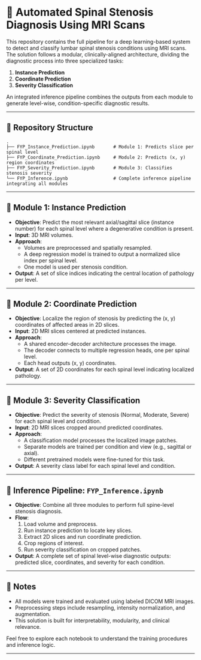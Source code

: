 # 🧠 Automated Spinal Stenosis Diagnosis Using MRI Scans

This repository contains the full pipeline for a deep learning-based system to detect and classify lumbar spinal stenosis conditions using MRI scans. The solution follows a modular, clinically-aligned architecture, dividing the diagnostic process into three specialized tasks:

1. **Instance Prediction**
2. **Coordinate Prediction**
3. **Severity Classification**

An integrated inference pipeline combines the outputs from each module to generate level-wise, condition-specific diagnostic results.

---

## 📁 Repository Structure

```
.
├── FYP_Instance_Prediction.ipynb       # Module 1: Predicts slice per spinal level
├── FYP_Coordinate_Prediction.ipynb     # Module 2: Predicts (x, y) region coordinates
├── FYP_Severity_Prediction.ipynb       # Module 3: Classifies stenosis severity
└── FYP_Inference.ipynb                 # Complete inference pipeline integrating all modules
```

---

## 🧩 Module 1: Instance Prediction

- **Objective**: Predict the most relevant axial/sagittal slice (instance number) for each spinal level where a degenerative condition is present.
- **Input**: 3D MRI volumes.
- **Approach**:
  - Volumes are preprocessed and spatially resampled.
  - A deep regression model is trained to output a normalized slice index per spinal level.
  - One model is used per stenosis condition.
- **Output**: A set of slice indices indicating the central location of pathology per level.

---

## 🧩 Module 2: Coordinate Prediction

- **Objective**: Localize the region of stenosis by predicting the (x, y) coordinates of affected areas in 2D slices.
- **Input**: 2D MRI slices centered at predicted instances.
- **Approach**:
  - A shared encoder-decoder architecture processes the image.
  - The decoder connects to multiple regression heads, one per spinal level.
  - Each head outputs (x, y) coordinates.
- **Output**: A set of 2D coordinates for each spinal level indicating localized pathology.

---

## 🧩 Module 3: Severity Classification

- **Objective**: Predict the severity of stenosis (Normal, Moderate, Severe) for each spinal level and condition.
- **Input**: 2D MRI slices cropped around predicted coordinates.
- **Approach**:
  - A classification model processes the localized image patches.
  - Separate models are trained per condition and view (e.g., sagittal or axial).
  - Different pretrained models were fine-tuned for this task.
- **Output**: A severity class label for each spinal level and condition.

---

## 🔁 Inference Pipeline: `FYP_Inference.ipynb`

- **Objective**: Combine all three modules to perform full spine-level stenosis diagnosis.
- **Flow**:
  1. Load volume and preprocess.
  2. Run instance prediction to locate key slices.
  3. Extract 2D slices and run coordinate prediction.
  4. Crop regions of interest.
  5. Run severity classification on cropped patches.
- **Output**: A complete set of spinal level-wise diagnostic outputs: predicted slice, coordinates, and severity for each condition.

---

## 🧾 Notes

- All models were trained and evaluated using labeled DICOM MRI images.
- Preprocessing steps include resampling, intensity normalization, and augmentation.
- This solution is built for interpretability, modularity, and clinical relevance.

Feel free to explore each notebook to understand the training procedures and inference logic.

---


